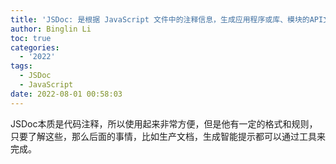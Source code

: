 ```yaml
---
title: 'JSDoc: 是根据 JavaScript 文件中的注释信息，生成应用程序或库、模块的API文档的工具'
author: Binglin Li
toc: true
categories:
  - '2022'
tags:
  - JSDoc
  - JavaScript
date: 2022-08-01 00:58:03
---
```


JSDoc本质是代码注释，所以使用起来非常方便，但是他有一定的格式和规则，只要了解这些，那么后面的事情，比如生产文档，生成智能提示都可以通过工具来完成。
